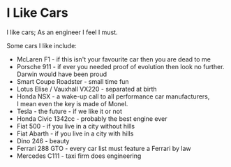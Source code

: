 # I Like Cars

I like cars; As an engineer I feel I must. 

Some cars I like include:

* McLaren F1 - if this isn't your favourite car then you are dead to me
* Porsche 911 - if ever you needed proof of evolution then look no further.  
  Darwin would have been proud
* Smart Coupe Roadster - small time fun
* Lotus Elise / Vauxhall VX220 - separated at birth
* Honda NSX - a wake-up call to all performance car manufacturers,  
  I mean even the key is made of Monel.
* Tesla - the future - if we like it or not
* Honda Civic 1342cc - probably the best engine ever
* Fiat 500 - if you live in a city without hills
* Fiat Abarth - if you live in a city with hills
* Dino 246 - beauty
* Ferrari 288 GTO - every car list must feature a Ferrari by law
* Mercedes C111 - taxi firm does engineering